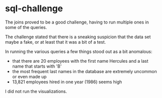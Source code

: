 # sql-challenge

The joins proved to be a good challenge, having to run multiple ones in some of the queries.

The challenge stated that there is a sneaking suspicion that the data set maybe a fake, or at least that it was a bit of a test.

In running the various queries a few things stood out as a bit anomalous:
- that there are 20 employees with the first name Hercules and a last name that starts with 'B'
- the most frequent last names in the database are extremely uncommon or even made up
- 13,821 employees hired in one year (1986) seems high 

I did not run the visualizations.
